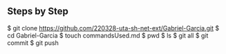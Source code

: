 ## Steps by Step

$ git clone https://github.com/220328-uta-sh-net-ext/Gabriel-Garcia.git
$ cd Gabriel-Garcia
$ touch commandsUsed.md
$ pwd
$ ls
$ git all
$ git commit
$ git push